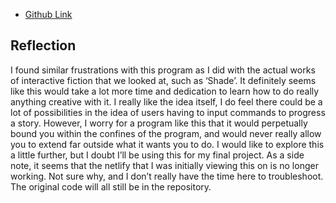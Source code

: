 - [Github Link](https://github.com/christiendariol/Inform-7-Story/blob/main/example.inform/Source/story.ni)

## Reflection
I found similar frustrations with this program as I did with the actual works of interactive fiction that we looked at, such as ‘Shade’. It definitely seems like this would take a lot more time and dedication to learn how to do really anything creative with it. I really like the idea itself, I do feel there could be a lot of possibilities in the idea of users having to input commands to progress a story. However, I worry for a program like this that it would perpetually bound you within the confines of the program, and would never really allow you to extend far outside what it wants you to do. 
I would like to explore this a little further, but I doubt I’ll be using this for my final project. 
As a side note, it seems that the netlify that I was initially viewing this on is no longer working. Not sure why, and I don’t really have the time here to troubleshoot. The original code will all still be in the repository. 
